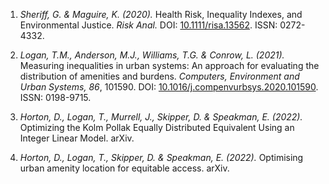 1. *Sheriff, G. & Maguire, K. (2020).* Health Risk, Inequality Indexes, and Environmental Justice. *Risk Anal.* DOI: [10.1111/risa.13562](https://doi.org/10.1111/risa.13562). ISSN: 0272-4332.

2. *Logan, T.M., Anderson, M.J., Williams, T.G. & Conrow, L. (2021).* Measuring inequalities in urban systems: An approach for evaluating the distribution of amenities and burdens. *Computers, Environment and Urban Systems, 86*, 101590. DOI: [10.1016/j.compenvurbsys.2020.101590](https://doi.org/10.1016/j.compenvurbsys.2020.101590). ISSN: 0198-9715.

3. *Horton, D., Logan, T., Murrell, J., Skipper, D. & Speakman, E. (2022).* Optimizing the Kolm Pollak Equally Distributed Equivalent Using an Integer Linear Model. arXiv.

4. *Horton, D., Logan, T., Skipper, D. & Speakman, E. (2022).* Optimising urban amenity location for equitable access. arXiv.
